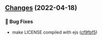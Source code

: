 ## [Changes](https://github.com/chnliquan/scaffold/compare/v0.5.0...v0.5.1) (2022-04-18)


### 🐛 Bug Fixes

* make LICENSE compiled with ejs ([cf9fbf5](https://github.com/chnliquan/scaffold/commit/cf9fbf5d9009567a66498ea78e3e7e784d31a249))



